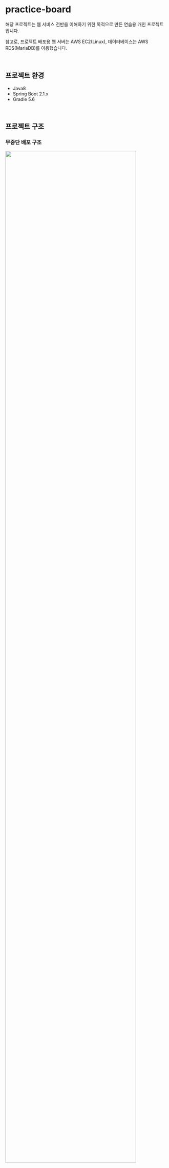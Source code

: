 # practice-board

해당 프로젝트는 웹 서비스 전반을 이해하기 위한 목적으로 만든 연습용 개인 프로젝트입니다.

참고로, 프로젝트 배포용 웹 서버는 AWS EC2(Linux), 데이터베이스는 AWS RDS(MariaDB)를 이용했습니다.

<br />

## 프로젝트 환경

- Java8
- Spring Boot 2.1.x
- Gradle 5.6

<br />

## 프로젝트 구조

### 무중단 배포 구조

<img src="https://user-images.githubusercontent.com/31037742/89186370-a3708780-d5d6-11ea-82ba-4f988e84fbdf.png" width="90%" height="90%">

### 패키지 구조

<img src="https://user-images.githubusercontent.com/31037742/87685638-98d48680-c7be-11ea-807a-cb46f5b7a346.png" width="70%" height="70%">

<br />

## 기능

- 게시판
  - 게시글 조회/등록/수정/삭제
  - 파일 업로드/다운로드
- 회원
  - 구글/네이버 로그인
  - 로그인한 사용자 글 작성 권한
  - 본인 작성 글에 대한 권한 관리